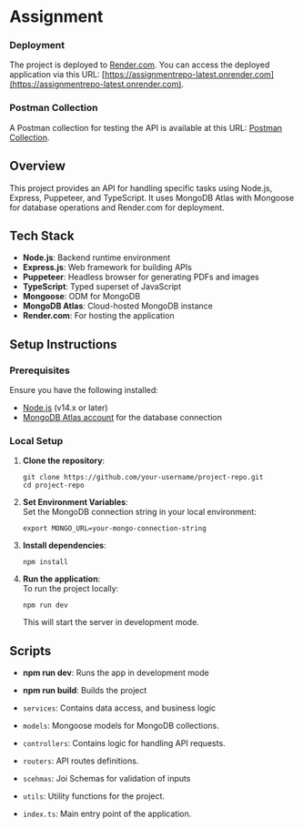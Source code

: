 Assignment 
============
### Deployment

The project is deployed to [Render.com](https://render.com/). You can access the deployed application via this URL: [https://assignmentrepo-latest.onrender.com](https://assignmentrepo-latest.onrender.com).

### Postman Collection

A Postman collection for testing the API is available at this URL: [Postman Collection](#).

Overview
--------

This project provides an API for handling specific tasks using Node.js, Express, Puppeteer, and TypeScript. It uses MongoDB Atlas with Mongoose for database operations and Render.com for deployment.

Tech Stack
----------

*   **Node.js**: Backend runtime environment
*   **Express.js**: Web framework for building APIs
*   **Puppeteer**: Headless browser for generating PDFs and images
*   **TypeScript**: Typed superset of JavaScript
*   **Mongoose**: ODM for MongoDB
*   **MongoDB Atlas**: Cloud-hosted MongoDB instance
*   **Render.com**: For hosting the application

Setup Instructions
------------------

### Prerequisites

Ensure you have the following installed:

*   [Node.js](https://nodejs.org/en/) (v14.x or later)
*   [MongoDB Atlas account](https://www.mongodb.com/cloud/atlas) for the database connection

### Local Setup

1.  **Clone the repository**:
    
        git clone https://github.com/your-username/project-repo.git
        cd project-repo
            
    
2.  **Set Environment Variables**:  
    Set the MongoDB connection string in your local environment:
    
        export MONGO_URL=your-mongo-connection-string
    
3.  **Install dependencies**:
    
        npm install
    
4.  **Run the application**:  
    To run the project locally:
    
        npm run dev
    
    This will start the server in development mode.


Scripts
-------

*   **npm run dev**: Runs the app in development mode
*   **npm run build**: Builds the project

*   `services`: Contains data access, and business logic
*   `models`: Mongoose models for MongoDB collections.
*   `controllers`: Contains logic for handling API requests.
*   `routers`: API routes definitions.
*   `scehmas`: Joi Schemas for validation of inputs
*   `utils`: Utility functions for the project.
*   `index.ts`: Main entry point of the application.
